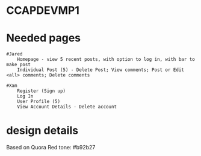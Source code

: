 # CCAPDEVMP1

# Needed pages
	#Jared
		Homepage - view 5 recent posts, with option to log in, with bar to make post
		Individual Post (5) - Delete Post; View comments; Post or Edit <all> comments; Delete comments

	#Xam
		Register (Sign up)
		Log In
		User Profile (5) 
		View Account Details - Delete account

# design details

Based on Quora
Red tone: #b92b27
